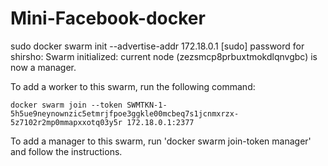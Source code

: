 # Mini-Facebook-docker

sudo docker swarm init --advertise-addr 172.18.0.1
[sudo] password for shirsho: 
Swarm initialized: current node (zezsmcp8prbuxtmokdlqnvgbc) is now a manager.

To add a worker to this swarm, run the following command:

    docker swarm join --token SWMTKN-1-5h5ue9neynownzic5etmrjfpoe3ggkle00mcbeq7s1jcnmxrzx-5z7102r2mp0mmapxxotq03y5r 172.18.0.1:2377

To add a manager to this swarm, run 'docker swarm join-token manager' and follow the instructions.
